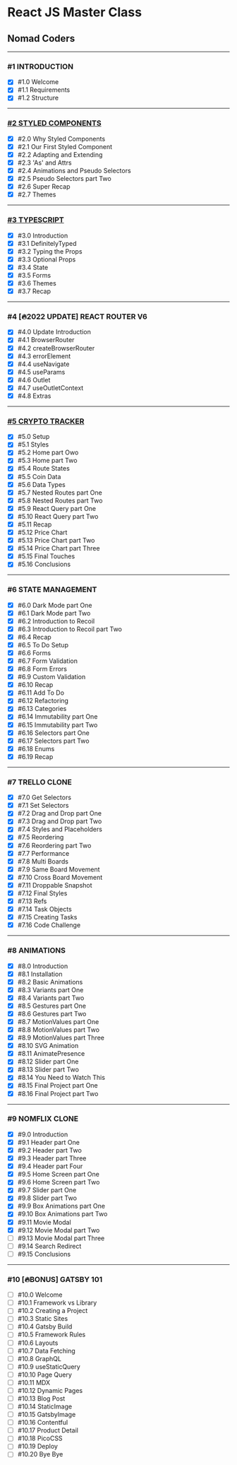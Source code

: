 # React JS Master Class

## Nomad Coders

---

### #1 INTRODUCTION

- [x] #1.0 Welcome
- [x] #1.1 Requirements
- [x] #1.2 Structure

---

### [#2 STYLED COMPONENTS](https://github.com/Stilllee/react-masterclass/tree/01.styled-components)

- [x] #2.0 Why Styled Components
- [x] #2.1 Our First Styled Component
- [x] #2.2 Adapting and Extending
- [x] #2.3 'As' and Attrs
- [x] #2.4 Animations and Pseudo Selectors
- [x] #2.5 Pseudo Selectors part Two
- [x] #2.6 Super Recap
- [x] #2.7 Themes

---

### [#3 TYPESCRIPT](https://github.com/Stilllee/react-masterclass/tree/02.typescript)

- [x] #3.0 Introduction
- [x] #3.1 DefinitelyTyped
- [x] #3.2 Typing the Props
- [x] #3.3 Optional Props
- [x] #3.4 State
- [x] #3.5 Forms
- [x] #3.6 Themes
- [x] #3.7 Recap

---

### #4 [🔥2022 UPDATE] REACT ROUTER V6

- [x] #4.0 Update Introduction
- [x] #4.1 BrowserRouter
- [x] #4.2 createBrowserRouter
- [x] #4.3 errorElement
- [x] #4.4 useNavigate
- [x] #4.5 useParams
- [x] #4.6 Outlet
- [x] #4.7 useOutletContext
- [x] #4.8 Extras

---

### [#5 CRYPTO TRACKER](https://github.com/Stilllee/react-masterclass/tree/03.crypto-tracker)

- [x] #5.0 Setup
- [x] #5.1 Styles
- [x] #5.2 Home part Owo
- [x] #5.3 Home part Two
- [x] #5.4 Route States
- [x] #5.5 Coin Data
- [x] #5.6 Data Types
- [x] #5.7 Nested Routes part One
- [x] #5.8 Nested Routes part Two
- [x] #5.9 React Query part One
- [x] #5.10 React Query part Two
- [x] #5.11 Recap
- [x] #5.12 Price Chart
- [x] #5.13 Price Chart part Two
- [x] #5.14 Price Chart part Three
- [x] #5.15 Final Touches
- [x] #5.16 Conclusions

---

### #6 STATE MANAGEMENT

- [x] #6.0 Dark Mode part One
- [x] #6.1 Dark Mode part Two
- [x] #6.2 Introduction to Recoil
- [x] #6.3 Introduction to Recoil part Two
- [x] #6.4 Recap
- [x] #6.5 To Do Setup
- [x] #6.6 Forms
- [x] #6.7 Form Validation
- [x] #6.8 Form Errors
- [x] #6.9 Custom Validation
- [x] #6.10 Recap
- [x] #6.11 Add To Do
- [x] #6.12 Refactoring
- [x] #6.13 Categories
- [x] #6.14 Immutability part One
- [x] #6.15 Immutability part Two
- [x] #6.16 Selectors part One
- [x] #6.17 Selectors part Two
- [x] #6.18 Enums
- [x] #6.19 Recap

---

### #7 TRELLO CLONE

- [x] #7.0 Get Selectors
- [x] #7.1 Set Selectors
- [x] #7.2 Drag and Drop part One
- [x] #7.3 Drag and Drop part Two
- [x] #7.4 Styles and Placeholders
- [x] #7.5 Reordering
- [x] #7.6 Reordering part Two
- [x] #7.7 Performance
- [x] #7.8 Multi Boards
- [x] #7.9 Same Board Movement
- [x] #7.10 Cross Board Movement
- [x] #7.11 Droppable Snapshot
- [x] #7.12 Final Styles
- [x] #7.13 Refs
- [x] #7.14 Task Objects
- [x] #7.15 Creating Tasks
- [x] #7.16 Code Challenge

---

### #8 ANIMATIONS

- [x] #8.0 Introduction
- [x] #8.1 Installation
- [x] #8.2 Basic Animations
- [x] #8.3 Variants part One
- [x] #8.4 Variants part Two
- [x] #8.5 Gestures part One
- [x] #8.6 Gestures part Two
- [x] #8.7 MotionValues part One
- [x] #8.8 MotionValues part Two
- [x] #8.9 MotionValues part Three
- [x] #8.10 SVG Animation
- [x] #8.11 AnimatePresence
- [x] #8.12 Slider part One
- [x] #8.13 Slider part Two
- [x] #8.14 You Need to Watch This
- [x] #8.15 Final Project part One
- [x] #8.16 Final Project part Two

---

### #9 NOMFLIX CLONE

- [x] #9.0 Introduction
- [x] #9.1 Header part One
- [x] #9.2 Header part Two
- [x] #9.3 Header part Three
- [x] #9.4 Header part Four
- [x] #9.5 Home Screen part One
- [x] #9.6 Home Screen part Two
- [x] #9.7 Slider part One
- [x] #9.8 Slider part Two
- [x] #9.9 Box Animations part One
- [x] #9.10 Box Animations part Two
- [x] #9.11 Movie Modal
- [x] #9.12 Movie Modal part Two
- [ ] #9.13 Movie Modal part Three
- [ ] #9.14 Search Redirect
- [ ] #9.15 Conclusions

---

### #10 [🔥BONUS] GATSBY 101

- [ ] #10.0 Welcome
- [ ] #10.1 Framework vs Library
- [ ] #10.2 Creating a Project
- [ ] #10.3 Static Sites
- [ ] #10.4 Gatsby Build
- [ ] #10.5 Framework Rules
- [ ] #10.6 Layouts
- [ ] #10.7 Data Fetching
- [ ] #10.8 GraphQL
- [ ] #10.9 useStaticQuery
- [ ] #10.10 Page Query
- [ ] #10.11 MDX
- [ ] #10.12 Dynamic Pages
- [ ] #10.13 Blog Post
- [ ] #10.14 StaticImage
- [ ] #10.15 GatsbyImage
- [ ] #10.16 Contentful
- [ ] #10.17 Product Detail
- [ ] #10.18 PicoCSS
- [ ] #10.19 Deploy
- [ ] #10.20 Bye Bye
